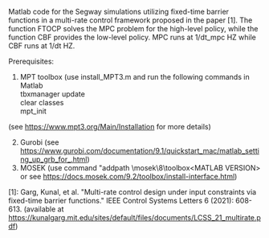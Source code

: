 Matlab code for the Segway simulations utilizing fixed-time barrier functions in a multi-rate control framework proposed in the paper [1]. The function FTOCP solves the MPC problem for the high-level policy, while the function CBF provides the low-level policy. MPC runs at 1/dt_mpc HZ while CBF runs at 1/dt HZ. 

Prerequisites: 
1) MPT toolbox (use install_MPT3.m and run the following commands in Matlab <br />
tbxmanager update<br />
clear classes<br />
mpt_init <br />

(see https://www.mpt3.org/Main/Installation for more details)

2) Gurobi (see https://www.gurobi.com/documentation/9.1/quickstart_mac/matlab_setting_up_grb_for_.html)
3) MOSEK (use command "addpath  <MSKHOME>\mosek\8\toolbox\<MATLAB VERSION> or see https://docs.mosek.com/9.2/toolbox/install-interface.html)


[1]: Garg, Kunal, et al. "Multi-rate control design under input constraints via fixed-time barrier functions." IEEE Control Systems Letters 6 (2021): 608-613. (available at https://kunalgarg.mit.edu/sites/default/files/documents/LCSS_21_multirate.pdf)
